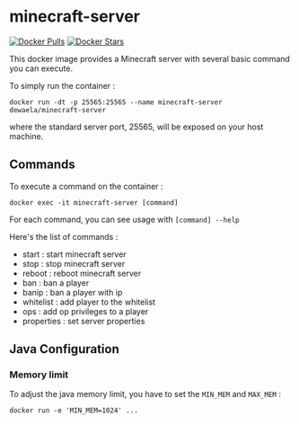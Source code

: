 # minecraft-server

[![Docker Pulls](https://img.shields.io/docker/pulls/dewaela/minecraft-server.svg)](https://hub.docker.com/r/dewaela/minecraft-server/)
[![Docker Stars](https://img.shields.io/docker/stars/dewaela/minecraft-server.svg?maxAge=2592000)](https://hub.docker.com/r/dewaela/minecraft-server/)

This docker image provides a Minecraft server with several basic command you can execute.

To simply run the container : 
  ```
  docker run -dt -p 25565:25565 --name minecraft-server dewaela/minecraft-server
  ```
where the standard server port, 25565, will be exposed on your host machine.

## Commands

To execute a command on the container :
```
docker exec -it minecraft-server [command]
```
For each command, you can see usage with ```[command] --help```

Here's the list of commands :
  - start : start minecraft server
  - stop : stop minecraft server
  - reboot : reboot minecraft server
  - ban : ban a player
  - banip : ban a player with ip
  - whitelist : add player to the whitelist
  - ops : add op privileges to a player
  - properties : set server properties

## Java Configuration

### Memory limit

To adjust the java memory limit, you have to set the ```MIN_MEM``` and ```MAX_MEM``` :
``` 
docker run -e 'MIN_MEM=1024' ... 
```


